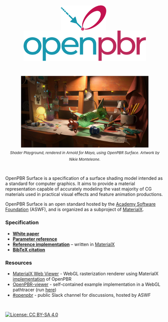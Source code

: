 

<br>
<p align="center">
<img src="images/logo/openpbr-logo-glyph.svg" alt="homepage" height="80px" style="vertical-align: middle; position: relative; bottom: 3px"/>&nbsp;&nbsp;
<img src="images/logo/openpbr-logo-text.svg"  alt="homepage" height="96px" style="vertical-align: middle; position: relative; bottom: 3px"/>
</p>
<br>
<p align="center">
<img src="images/OpenPBR_title.jpg" title="OpenPBR demonstration scene" width="80%"/>
<br>
<sub><i>Shader Playground, rendered in Arnold for Maya, using OpenPBR Surface. Artwork by Nikie Monteleone.</i></sub>
</p>
<br>


OpenPBR Surface is a specification of a surface shading model intended as a standard for computer graphics. It aims to provide a material representation capable of accurately modeling the vast majority of CG materials used in practical visual effects and feature animation productions.

OpenPBR Surface is an open standard hosted by the [Academy Software Foundation](https://www.aswf.io/) (ASWF), and is organized as a subproject of [MaterialX](https://materialx.org/).

### Specification

* **[White paper](https://academysoftwarefoundation.github.io/OpenPBR/)**
* **[Parameter reference](https://academysoftwarefoundation.github.io/OpenPBR/#parameterreference)**
* **[Reference implementation](reference/open_pbr_surface.mtlx)** – written in [MaterialX](https://materialx.org/)
* **[BibTeX citation](openpbr.bib)**

### Resources

* [MaterialX Web Viewer](https://academysoftwarefoundation.github.io/MaterialX/?file=Materials/Examples/OpenPbr/open_pbr_default.mtlx) - WebGL rasterization renderer using MaterialX [implementation](reference/open_pbr_surface.mtlx) of OpenPBR
* [OpenPBR-viewer](https://github.com/portsmouth/OpenPBR-viewer) - self-contained example implementation in a WebGL pathtracer (run [here](https://portsmouth.github.io/OpenPBR-viewer))
* [#openpbr](https://academysoftwarefdn.slack.com/channels/openpbr) - public Slack channel for discussions, hosted by ASWF

<br/>

[![License: CC BY-SA 4.0](https://img.shields.io/badge/License-Apache%202.0-informational.svg)](LICENSE)
